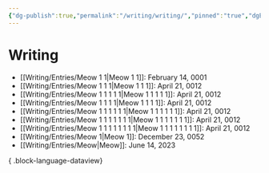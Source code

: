 ```yaml
---
{"dg-publish":true,"permalink":"/writing/writing/","pinned":"true","dgEnableSearch":"false"}
---
```



# Writing
- [[Writing/Entries/Meow 1 1\|Meow 1 1]]: February 14, 0001
- [[Writing/Entries/Meow 1 1 1\|Meow 1 1 1]]: April 21, 0012
- [[Writing/Entries/Meow 1 1 1 1 1\|Meow 1 1 1 1 1]]: April 21, 0012
- [[Writing/Entries/Meow 1 1 1 1\|Meow 1 1 1 1]]: April 21, 0012
- [[Writing/Entries/Meow 1 1 1 1 1 1\|Meow 1 1 1 1 1 1]]: April 21, 0012
- [[Writing/Entries/Meow 1 1 1 1 1 1 1\|Meow 1 1 1 1 1 1 1]]: April 21, 0012
- [[Writing/Entries/Meow 1 1 1 1 1 1 1 1\|Meow 1 1 1 1 1 1 1 1]]: April 21, 0012
- [[Writing/Entries/Meow 1\|Meow 1]]: December 23, 0052
- [[Writing/Entries/Meow\|Meow]]: June 14, 2023

{ .block-language-dataview}

